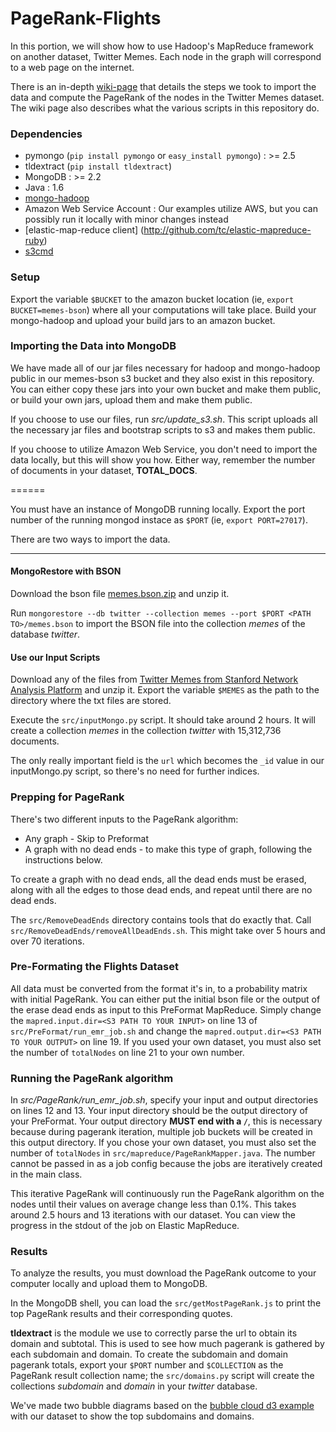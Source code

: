 PageRank-Flights
================

In this portion, we will show how to use Hadoop's MapReduce framework on another dataset, Twitter Memes. Each node in the graph will correspond to a web page on the internet.

There is an in-depth [wiki-page](http://github.com/10gen-interns/big-data-exploration/wiki/PageRank-on-Twitter-Memes-Dataset) that details the steps we took to import the data and compute the PageRank of the nodes in the Twitter Memes dataset. The wiki page also describes what the various scripts in this repository do.

### Dependencies
* pymongo (`pip install pymongo` or `easy_install pymongo`) : >= 2.5
* tldextract (`pip install tldextract`)
* MongoDB : >= 2.2
* Java : 1.6
* [mongo-hadoop](http://github.com/mongodb/mongo-hadoop)
* Amazon Web Service Account : Our examples utilize AWS, but you can possibly run it locally with minor changes instead
* [elastic-map-reduce client] (http://github.com/tc/elastic-mapreduce-ruby) 
* [s3cmd](http://s3tools.org/s3cmd)

### Setup
Export the variable `$BUCKET` to the amazon bucket location (ie, `export BUCKET=memes-bson`) where all your computations will take place. Build your mongo-hadoop and upload your build jars to an amazon bucket.

### Importing the Data into MongoDB

We have made all of our jar files necessary for hadoop and mongo-hadoop public in our memes-bson s3 bucket and they also exist in this repository. You can either copy these jars into your own bucket and make them public, or build your own jars, upload them and make them public. 

If you choose to use our files, run *src/update_s3.sh*. This script uploads all the necessary jar files and bootstrap scripts to s3 and makes them public.  

If you choose to utilize Amazon Web Service, you don't need to import the data locally, but this will show you how. Either way, remember the number of documents in your dataset, **TOTAL_DOCS**. 

======

You must have an instance of MongoDB running locally. Export the port number of the running mongod instace as `$PORT` (ie, `export PORT=27017`).

There are two ways to import the data.

------

#### MongoRestore with BSON
Download the bson file [memes.bson.zip](http://s3.amazonaws.com/big-data-wikie/memes.bson.zip) and unzip it.

Run `mongorestore --db twitter --collection memes --port $PORT <PATH TO>/memes.bson` to import the BSON file into the collection *memes* of the database *twitter*. 

#### Use our Input Scripts

Download any of the files from [Twitter Memes from Stanford Network Analysis Platform](http://memetracker.org/data/memetracker9.html) and unzip it. Export the variable `$MEMES` as the path to the directory where the txt files are stored.

Execute the `src/inputMongo.py` script. It should take around 2 hours. It will create a collection *memes* in the collection *twitter* with 15,312,736 documents. 

The only really important field is the `url` which becomes the `_id` value in our inputMongo.py script, so there's no need for further indices. 

### Prepping for PageRank

There's two different inputs to the PageRank algorithm:
* Any graph - Skip to Preformat
* A graph with no dead ends - to make this type of graph, following the instructions below.

To create a graph with no dead ends, all the dead ends must be erased, along with all the edges to those dead ends, and repeat until there are no dead ends.

The `src/RemoveDeadEnds` directory contains tools that do exactly that. Call `src/RemoveDeadEnds/removeAllDeadEnds.sh`. This might take over 5 hours and over 70 iterations. 

### Pre-Formating the Flights Dataset

All data must be converted from the format it's in, to a probability matrix with initial PageRank. You can either put the initial bson file or the output of the erase dead ends as input to this PreFormat MapReduce. Simply change the `mapred.input.dir=<S3 PATH TO YOUR INPUT>` on line 13 of `src/PreFormat/run_emr_job.sh` and change the `mapred.output.dir=<S3 PATH TO YOUR OUTPUT>` on line 19. If you used your own dataset, you must also set the number of `totalNodes` on line 21 to your own number. 

### Running the PageRank algorithm

In *src/PageRank/run_emr_job.sh*, specify your input and output directories on lines 12 and 13. Your input directory should be the output directory of your PreFormat. Your output directory **MUST end with a `/`**, this is necessary because during pagerank iteration, multiple job buckets will be created in this output directory. If you chose your own dataset, you must also set the number of `totalNodes` in `src/mapreduce/PageRankMapper.java`. The number cannot be passed in as a job config because the jobs are iteratively created in the main class.   

This iterative PageRank will continuously run the PageRank algorithm on the nodes until their values on average change less than 0.1%. This takes around 2.5 hours and 13 iterations with our dataset. You can view the progress in the stdout of the job on Elastic MapReduce. 

### Results

To analyze the results, you must download the PageRank outcome to your computer locally and upload them to MongoDB. 

In the MongoDB shell, you can load the `src/getMostPageRank.js` to print the top PageRank results and their corresponding quotes. 

**tldextract** is the module we use to correctly parse the url to obtain its domain and subtotal. This is used to see how much pagerank is gathered by each subdomain and domain. To create the subdomain and domain pagerank totals, export your `$PORT` number and `$COLLECTION` as the PageRank result collection name; the `src/domains.py` script will create the collections *subdomain* and *domain* in your *twitter* database. 

We've made two bubble diagrams based on the [bubble cloud d3 example](https://github.com/vlandham/bubble_cloud) with our dataset to show the top subdomains and domains.
